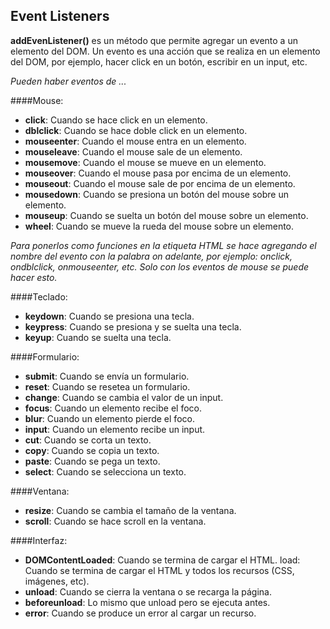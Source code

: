 <!-- Codigo copiado de Agus https://github.com/FloatBatti/ClasesLab4/blob/main/Clase%203/EventListener.md?plain=1-->
## Event Listeners

**addEvenListener()** es un método que permite agregar un evento a un elemento del DOM. Un evento es una acción que se  realiza en un elemento del DOM, por ejemplo, hacer click en un botón, escribir en un input, etc.

*Pueden haber eventos de ...*

####Mouse:

- **click**: Cuando se hace click en un elemento.
- **dblclick**: Cuando se hace doble click en un elemento.
- **mouseenter**: Cuando el mouse entra en un elemento.
- **mouseleave**: Cuando el mouse sale de un elemento.
- **mousemove**: Cuando el mouse se mueve en un elemento.
- **mouseover**: Cuando el mouse pasa por encima de un elemento.
- **mouseout**: Cuando el mouse sale de por encima de un elemento.
- **mousedown**: Cuando se presiona un botón del mouse sobre un elemento.
- **mouseup**: Cuando se suelta un botón del mouse sobre un elemento.
- **wheel**: Cuando se mueve la rueda del mouse sobre un elemento.

*Para ponerlos como funciones en la etiqueta HTML se hace agregando el nombre del evento con la palabra on adelante, por ejemplo: onclick, ondblclick, onmouseenter, etc. Solo con los eventos de mouse se puede hacer esto.*

####Teclado:

- **keydown**: Cuando se presiona una tecla.
- **keypress**: Cuando se presiona y se suelta una tecla.
- **keyup**: Cuando se suelta una tecla.

####Formulario:

- **submit**: Cuando se envía un formulario.
- **reset**: Cuando se resetea un formulario.
- **change**: Cuando se cambia el valor de un input.
- **focus**: Cuando un elemento recibe el foco.
- **blur**: Cuando un elemento pierde el foco.
- **input**: Cuando un elemento recibe un input.
- **cut**: Cuando se corta un texto.
- **copy**: Cuando se copia un texto.
- **paste**: Cuando se pega un texto.
- **select**: Cuando se selecciona un texto.

####Ventana:

- **resize**: Cuando se cambia el tamaño de la ventana.
- **scroll**: Cuando se hace scroll en la ventana.

####Interfaz:

- **DOMContentLoaded**: Cuando se termina de cargar el HTML.
load: Cuando se termina de cargar el HTML y todos los recursos (CSS, imágenes, etc).
- **unload**: Cuando se cierra la ventana o se recarga la página.
- **beforeunload**: Lo mismo que unload pero se ejecuta antes.
- **error**: Cuando se produce un error al cargar un recurso.